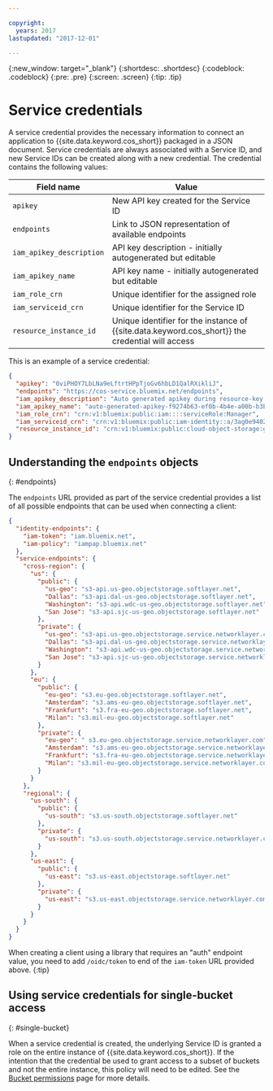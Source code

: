 ```yaml
---

copyright:
  years: 2017
lastupdated: "2017-12-01"

---
```

{:new_window: target="_blank"}
{:shortdesc: .shortdesc}
{:codeblock: .codeblock}
{:pre: .pre}
{:screen: .screen}
{:tip: .tip}

# Service credentials

A service credential provides the necessary information to connect an application to {{site.data.keyword.cos_short}} packaged in a JSON document.  Service credentials are always associated with a Service ID, and new Service IDs can be created along with a new credential.  The credential contains the following values:

Field name | Value
--|--
`apikey`  |  New API key created for the Service ID
`endpoints`  |  Link to JSON representation of available endpoints
`iam_apikey_description`  |  API key description - initially autogenerated but editable
`iam_apikey_name`  |  API key name - initially autogenerated but editable
`iam_role_crn`  |  Unique identifier for the assigned role
`iam_serviceid_crn`  |  Unique identifier for the Service ID
`resource_instance_id`  |  Unique identifier for the instance of {{site.data.keyword.cos_short}} the credential will access

This is an example of a service credential:

```json
{
  "apikey": "0viPHOY7LbLNa9eLftrtHPpTjoGv6hbLD1QalRXikliJ",
  "endpoints": "https://cos-service.bluemix.net/endpoints",
  "iam_apikey_description": "Auto generated apikey during resource-key operation for Instance - crn:v1:bluemix:public:cloud-object-storage:global:a/3ag0e9402tyfd5d29761c3e97696b71n:d6f74k03-6k4f-4a82-b165-697354o63903::",
  "iam_apikey_name": "auto-generated-apikey-f9274b63-ef0b-4b4e-a00b-b3bf9023f9dd",
  "iam_role_crn": "crn:v1:bluemix:public:iam::::serviceRole:Manager",
  "iam_serviceid_crn": "crn:v1:bluemix:public:iam-identity::a/3ag0e9402tyfd5d29761c3e97696b71n::serviceid:ServiceId-540a4a41-7322-4fdd-a9e7-e0cb7ab760f9",
  "resource_instance_id": "crn:v1:bluemix:public:cloud-object-storage:global:a/3ag0e9402tyfd5d29761c3e97696b71n:d6f74k03-6k4f-4a82-b165-697354o63903::"
}
```

## Understanding the `endpoints` objects
{: #endpoints}

The `endpoints` URL provided as part of the service credential provides a list of all possible endpoints that can be used when connecting a client:

```json
{
  "identity-endpoints": {
    "iam-token": "iam.bluemix.net",
    "iam-policy": "iampap.bluemix.net"
  },
  "service-endpoints": {
    "cross-region": {
      "us": {
        "public": {
          "us-geo": "s3-api.us-geo.objectstorage.softlayer.net",
          "Dallas": "s3-api.dal-us-geo.objectstorage.softlayer.net",
          "Washington": "s3-api.wdc-us-geo.objectstorage.softlayer.net",
          "San Jose": "s3-api.sjc-us-geo.objectstorage.softlayer.net"
        },
        "private": {
          "us-geo": "s3-api.us-geo.objectstorage.service.networklayer.com",
          "Dallas": "s3-api.dal-us-geo.objectstorage.service.networklayer.com",
          "Washington": "s3-api.wdc-us-geo.objectstorage.service.networklayer.com",
          "San Jose": "s3-api.sjc-us-geo.objectstorage.service.networklayer.com"
        }
      },
      "eu": {
        "public": {
          "eu-geo": "s3.eu-geo.objectstorage.softlayer.net",
          "Amsterdam": "s3.ams-eu-geo.objectstorage.softlayer.net",
          "Frankfurt": "s3.fra-eu-geo.objectstorage.softlayer.net",
          "Milan": "s3.mil-eu-geo.objectstorage.softlayer.net"
        },
        "private": {
          "eu-geo": " s3.eu-geo.objectstorage.service.networklayer.com",
          "Amsterdam": "s3.ams-eu-geo.objectstorage.service.networklayer.com",
          "Frankfurt": "s3.fra-eu-geo.objectstorage.service.networklayer.com",
          "Milan": "s3.mil-eu-geo.objectstorage.service.networklayer.com"
        }
      }
    },
    "regional": {
      "us-south": {
        "public": {
          "us-south": "s3.us-south.objectstorage.softlayer.net"
        },
        "private": {
          "us-south": "s3.us-south.objectstorage.service.networklayer.com"
        }
      },
      "us-east": {
        "public": {
          "us-east": "s3.us-east.objectstorage.softlayer.net"
        },
        "private": {
          "us-east": "s3.us-east.objectstorage.service.networklayer.com"
        }
      }
    }
  }
}
```

When creating a client using a library that requires an "auth" endpoint value, you need to add `/oidc/token` to end of the `iam-token` URL provided above.
{:tip}

## Using service credentials for single-bucket access
{: #single-bucket}

When a service credential is created, the underlying Service ID is granted a role on the entire instance of {{site.data.keyword.cos_short}}. If the intention that the credential be used to grant access to a subset of buckets and not the entire instance, this policy will need to be edited.  See the [Bucket permissions](/docs/services/cloud-object-storage/iam/buckets.html) page for more details.
